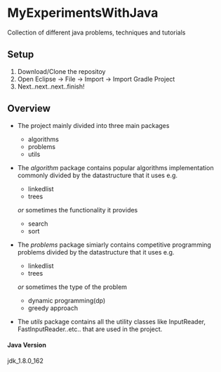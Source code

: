 # MyExperimentsWithJava
Collection of different java problems, techniques and tutorials

## Setup
1. Download/Clone the repositoy
2. Open Eclipse -> File -> Import -> Import Gradle Project
3. Next..next..next..finish!

## Overview
* The project mainly divided into three main packages
  * algorithms
  * problems
  * utils

* The *algorithm* package contains popular algorithms implementation commonly divided by the datastructure that it uses e.g.
  * linkedlist
  * trees
  
  *or* sometimes the functionality it provides
  * search
  * sort

* The *problems* package simiarly contains competitive programming problems divided by the datastructure that it uses e.g.
  * linkedlist
  * trees
  
  *or* sometimes the type of the problem
  * dynamic programming(dp)
  * greedy approach

* The *utils* package contains all the utility classes like InputReader, FastInputReader..etc.. that are used in the project.




#### Java Version
jdk_1.8.0_162


